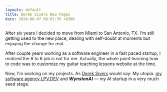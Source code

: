 ```yaml
---
layouts: default
title: Derek Sivers Now Pages
date: 2024-08-07 08:01:35 +0300
---
```


After six years I decided to move from Miami to San Antonio, TX. I'm still getting used to the new place, dealing with self-doubt at moments but enjoying the change for real.

After couple years working as a software engineer in a fast paced startup, I realized the 8 to 6 job is not for me. Actually, the whole point learning how to code was to customize my guitar teaching lessons website at the time.

Now, I'm working on my projects. As [Derek Sivers](https://sive.rs/) would say: My utopia. [my software agency LPV.DEV](https://lpv.dev) and <i><strong>WynstonAI</strong></i> — my AI startup in a very much seed stage.
